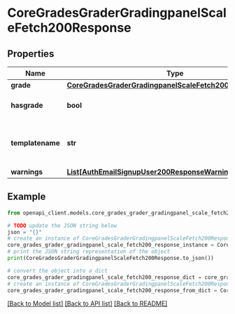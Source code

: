 # CoreGradesGraderGradingpanelScaleFetch200Response


## Properties

Name | Type | Description | Notes
------------ | ------------- | ------------- | -------------
**grade** | [**CoreGradesGraderGradingpanelScaleFetch200ResponseGrade**](CoreGradesGraderGradingpanelScaleFetch200ResponseGrade.md) |  | 
**hasgrade** | **bool** | Does the user have a grade? | 
**templatename** | **str** | The template to use when rendering this data | 
**warnings** | [**List[AuthEmailSignupUser200ResponseWarningsInner]**](AuthEmailSignupUser200ResponseWarningsInner.md) |  | [optional] 

## Example

```python
from openapi_client.models.core_grades_grader_gradingpanel_scale_fetch200_response import CoreGradesGraderGradingpanelScaleFetch200Response

# TODO update the JSON string below
json = "{}"
# create an instance of CoreGradesGraderGradingpanelScaleFetch200Response from a JSON string
core_grades_grader_gradingpanel_scale_fetch200_response_instance = CoreGradesGraderGradingpanelScaleFetch200Response.from_json(json)
# print the JSON string representation of the object
print(CoreGradesGraderGradingpanelScaleFetch200Response.to_json())

# convert the object into a dict
core_grades_grader_gradingpanel_scale_fetch200_response_dict = core_grades_grader_gradingpanel_scale_fetch200_response_instance.to_dict()
# create an instance of CoreGradesGraderGradingpanelScaleFetch200Response from a dict
core_grades_grader_gradingpanel_scale_fetch200_response_from_dict = CoreGradesGraderGradingpanelScaleFetch200Response.from_dict(core_grades_grader_gradingpanel_scale_fetch200_response_dict)
```
[[Back to Model list]](../README.md#documentation-for-models) [[Back to API list]](../README.md#documentation-for-api-endpoints) [[Back to README]](../README.md)


